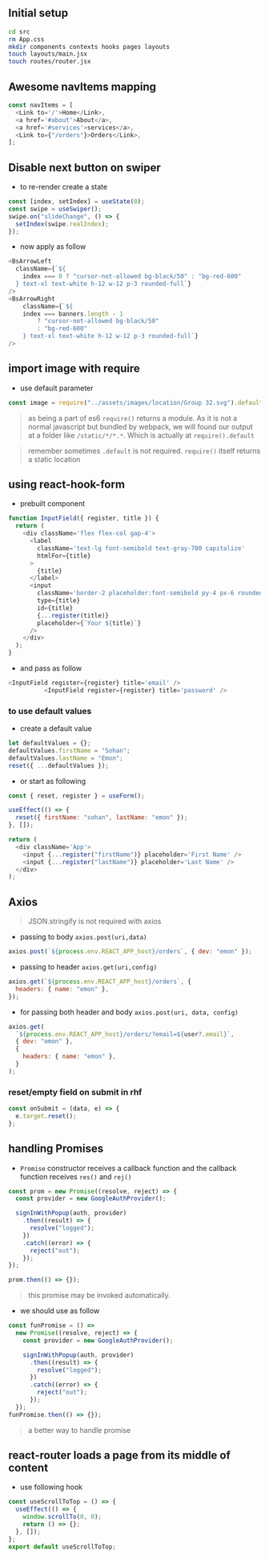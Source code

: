 ## Initial setup

```sh
cd src
rm App.css
mkdir components contexts hooks pages layouts
touch layouts/main.jsx
touch routes/router.jsx
```

## Awesome navItems mapping

```js
const navItems = [
  <Link to='/'>Home</Link>,
  <a href='#about'>About</a>,
  <a href='#services'>services</a>,
  <Link to={"/orders"}>Orders</Link>,
];
```

## Disable next button on swiper

- to re-render create a state

```js
const [index, setIndex] = useState(0);
const swipe = useSwiper();
swipe.on("slideChange", () => {
  setIndex(swipe.realIndex);
});
```

- now apply as follow

```js
<BsArrowLeft
  className={`${
    index === 0 ? "cursor-not-allowed bg-black/50" : "bg-red-600"
  } text-xl text-white h-12 w-12 p-3 rounded-full`}
/>
<BsArrowRight
    className={`${
    index === banners.length - 1
        ? "cursor-not-allowed bg-black/50"
        : "bg-red-600"
    } text-xl text-white h-12 w-12 p-3 rounded-full`}
/>
```

## import image with require

- use default parameter

```js
const image = require("../assets/images/location/Group 32.svg").default;
```

> as being a part of es6 `require()` returns a module. As it is not a normal javascript but bundled by webpack, we will found our output at a folder like `/static/*/*.*`. Which is actually at `require().default`

> remember sometimes `.default` is not required. `require()` itself returns a static location

## using react-hook-form

- prebuilt component

```js
function InputField({ register, title }) {
  return (
    <div className='flex flex-col gap-4'>
      <label
        className='text-lg font-semibold text-gray-700 capitalize'
        htmlFor={title}
      >
        {title}
      </label>
      <input
        className='border-2 placeholder:font-semibold py-4 px-6 rounded-lg outline-gray-500'
        type={title}
        id={title}
        {...register(title)}
        placeholder={`Your ${title}`}
      />
    </div>
  );
}
```

- and pass as follow

```js
<InputField register={register} title='email' />
          <InputField register={register} title='password' />
```

### to use default values

- create a default value

```js
let defaultValues = {};
defaultValues.firstName = "Sohan";
defaultValues.lastName = "Emon";
reset({ ...defaultValues });
```

- or start as following

```js
const { reset, register } = useForm();

useEffect(() => {
  reset({ firstName: "sohan", lastName: "emon" });
}, []);

return (
  <div className='App'>
    <input {...register("firstName")} placeholder='First Name' />
    <input {...register("lastName")} placeholder='Last Name' />
  </div>
);
```

## Axios

> JSON.stringify is not required with axios

- passing to body `axios.post(uri,data)`

```js
axios.post(`${process.env.REACT_APP_host}/orders`, { dev: "emon" });
```

- passing to header `axios.get(uri,config)`

```js
axios.get(`${process.env.REACT_APP_host}/orders`, {
  headers: { name: "emon" },
});
```

- for passing both header and body `axios.post(uri, data, config)`

```js
axios.get(
  `${process.env.REACT_APP_host}/orders/?email=${user?.email}`,
  { dev: "emon" },
  {
    headers: { name: "emon" },
  }
);
```

### reset/empty field on submit in rhf

```js
const onSubmit = (data, e) => {
  e.target.reset();
};
```

## handling Promises

- `Promise` constructor receives a callback function and the callback function receives `res()` and `rej()`

```js
const prom = new Promise((resolve, reject) => {
  const provider = new GoogleAuthProvider();

  signInWithPopup(auth, provider)
    .then((result) => {
      resolve("logged");
    })
    .catch((error) => {
      reject("out");
    });
});

prom.then(() => {});
```

> this promise may be invoked automatically.

- we should use as follow

```js
const funPromise = () =>
  new Promise((resolve, reject) => {
    const provider = new GoogleAuthProvider();

    signInWithPopup(auth, provider)
      .then((result) => {
        resolve("logged");
      })
      .catch((error) => {
        reject("out");
      });
  });
funPromise.then(() => {});
```

> a better way to handle promise

## react-router loads a page from its middle of content

- use following hook

```js
const useScrollToTop = () => {
  useEffect(() => {
    window.scrollTo(0, 0);
    return () => {};
  }, []);
};
export default useScrollToTop;
```
